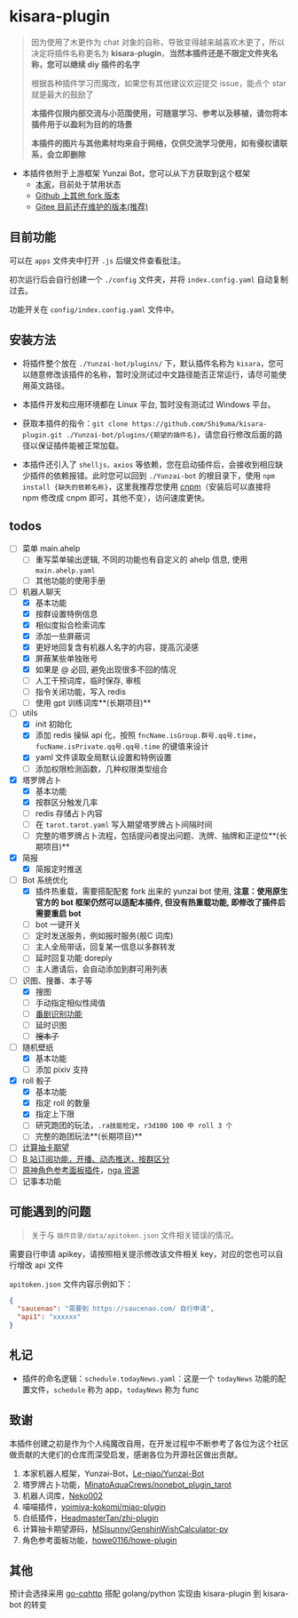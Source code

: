 # kisara-plugin

> 因为使用了木更作为 chat 对象的自称，导致变得越来越喜欢木更了，所以决定将插件名称更名为 **kisara-plugin**，**当然本插件还是不限定文件夹名称，您可以继续 diy 插件的名字**
>
> 根据各种插件学习而魔改，如果您有其他建议欢迎提交 issue，能点个 star 就是最大的鼓励了
>
> **本插件仅限内部交流与小范围使用，可随意学习、参考以及移植，请勿将本插件用于以盈利为目的的场景**
>
> **本插件的图片与其他素材均来自于网络，仅供交流学习使用，如有侵权请联系，会立即删除**

- 本插件依附于上游框架 Yunzai Bot，您可以从下方获取到这个框架
    - [本家](https://github.com/Le-niao/Yunzai-Bot)，目前处于禁用状态
    - [Github 上其他 fork 版本](https://github.com/Yummy-cookie/Yunzai-Bot.git)
    - [Gitee 目前还在维护的版本(推荐)](https://gitee.com/yoimiya-kokomi/Yunzai-Bot.git)


## 目前功能

可以在 `apps` 文件夹中打开 `.js` 后缀文件查看批注。

初次运行后会自行创建一个 `./config` 文件夹，并将 `index.config.yaml` 自动复制过去。

功能开关在 `config/index.config.yaml` 文件中。

## 安装方法

-   将插件整个放在 `./Yunzai-bot/plugins/` 下，默认插件名称为 `kisara`，您可以随意修改该插件的名称，暂时没测试过中文路径能否正常运行，请尽可能使用英文路径。

-   本插件开发和应用环境都在 Linux 平台, 暂时没有测试过 Windows 平台。

-   获取本插件的指令：`git clone https://github.com/Shi9uma/kisara-plugin.git ./Yunzai-bot/plugins/{期望的插件名}`，请您自行修改后面的路径以保证插件能被正常加载。

-   本插件还引入了 `shelljs，axios` 等依赖，您在启动插件后，会接收到相应缺少插件的依赖报错。此时您可以回到 `./Yunzai-bot` 的根目录下，使用 `npm install {缺失的依赖名称}`，这里我推荐您使用 [cnpm](https://zhuanlan.zhihu.com/p/120159632)（安装后可以直接将 npm 修改成 cnpm 即可，其他不变），访问速度更快。

## todos

- [ ] 菜单 main.ahelp
  - [ ] 重写菜单输出逻辑, 不同的功能也有自定义的 ahelp 信息, 使用 `main.ahelp.yaml`
  - [ ] 其他功能的使用手册
- [ ] 机器人聊天
  - [x] 基本功能
  - [x] 按群设置特例信息
  - [x] 相似度拟合检索词库
  - [x] 添加一些屏蔽词
  - [x] 更好地回复含有机器人名字的内容，提高沉浸感
  - [x] 屏蔽某些单独账号
  - [x] 如果是 @ 必回, 避免出现很多不回的情况
  - [ ] 人工干预词库，临时保存, 审核
  - [ ] 指令关闭功能，写入 redis
  - [ ] 使用 gpt 训练词库**(长期项目)**
- [ ] utils
  - [x] init 初始化
  - [x] 添加 redis 操纵 api 化，按照 `fncName.isGroup.群号.qq号.time`，`fucName.isPrivate.qq号.qq号.time` 的键值来设计
  - [x] yaml 文件读取全局默认设置和特例设置
  - [ ] 添加权限检测函数，几种权限类型组合
- [x] 塔罗牌占卜
  - [x] 基本功能
  - [x] 按群区分触发几率
  - [ ] redis 存储占卜内容
  - [ ] 在 `tarot.tarot.yaml` 写入期望塔罗牌占卜间隔时间
  - [ ] 完整的塔罗牌占卜流程，包括提问者提出问题、洗牌、抽牌和正逆位**(长期项目)**
- [x] 简报
  - [x] 简报定时推送
- [ ] Bot 系统优化
  - [x] 插件热重载，需要搭配配套 fork 出来的 yunzai bot 使用, **注意：使用原生官方的 bot 框架仍然可以适配本插件, 但没有热重载功能, 即修改了插件后需要重启 bot**
  - [ ] bot 一键开关
  - [ ] 定时发送服务，例如报时服务(舰C 词库)
  - [ ] 主人全局带话，回复某一信息以多群转发
  - [ ] 延时回复功能 doreply
  - [ ] 主人邀请后，会自动添加到群可用列表
- [ ] 识图、搜番、本子等
  - [x] 搜图
  - [ ] 手动指定相似性阈值
  - [ ] [番剧识别功能](https://github.com/yeyang52/yenai-plugin/blob/master/apps/picSearch.js)
  - [ ] 延时识图
  - [ ] ~~搜本子~~
- [ ] 随机壁纸
  - [x] 基本功能
  - [ ] 添加 pixiv 支持
- [x] roll 骰子
  - [x] 基本功能
  - [x] 指定 roll 的数量
  - [x] 指定上下限
  - [ ] 研究跑团的玩法，`.ra技能检定`，`r3d100 100 中 roll 3 个`
  - [ ] 完整的跑团玩法**(长期项目)**
- [ ] [计算抽卡期望](https://github.com/MSIsunny/GenshinWishCalculator-py/blob/main/WishSupport.py)
- [ ] [B 站订阅功能，开播、动态推送，按群区分](https://github.com/HeadmasterTan/zhi-plugin.git)
- [ ] [原神角色参考面板插件](https://github.com/howe0116/howe-plugin)，[nga 资源](https://bbs.nga.cn/read.php?tid=25843014&rand=967)
- [ ] 记事本功能

## 可能遇到的问题

>   关于与 `插件目录/data/apitoken.json` 文件相关错误的情况。

需要自行申请 apikey，请按照相关提示修改该文件相关 key，对应的您也可以自行增改 api 文件

`apitoken.json` 文件内容示例如下：
```json
{
  "saucenao": "需要到 https://saucenao.com/ 自行申请",
  "api1": "xxxxxx"
}
```

## 札记

-   插件的命名逻辑：`schedule.todayNews.yaml`：这是一个 `todayNews` 功能的配置文件，`schedule` 称为 app，`todayNews` 称为 func

## 致谢

本插件创建之初是作为个人纯魔改自用，在开发过程中不断参考了各位为这个社区做贡献的大佬们的仓库而深受启发，感谢各位为开源社区做出贡献。

1.   本家机器人框架，Yunzai-Bot，[Le-niao/Yunzai-Bot](https://github.com/Le-niao/Yunzai-Bot.git)
2.   塔罗牌占卜功能，[MinatoAquaCrews/nonebot_plugin_tarot](https://github.com/MinatoAquaCrews/nonebot_plugin_tarot.git)
3.   机器人词库，[Neko002](https://mirai.mamoe.net/topic/1829/强大的二次元聊天机器人词库2w-词条-不定期更新)
4.   喵喵插件，[yoimiya-kokomi/miao-plugin](https://github.com/yoimiya-kokomi/miao-plugin.git)
5.   白纸插件，[HeadmasterTan/zhi-plugin](https://github.com/HeadmasterTan/zhi-plugin.git)
7.   计算抽卡期望源码，[MSIsunny/GenshinWishCalculator-py](https://github.com/MSIsunny/GenshinWishCalculator-py.git)
8.   角色参考面板功能，[howe0116/howe-plugin](https://github.com/howe0116/howe-plugin.git)

## 其他

预计会选择采用 [go-cqhttp](https://github.com/Mrs4s/go-cqhttp.git) 搭配 golang/python 实现由 kisara-plugin 到 kisara-bot 的转变